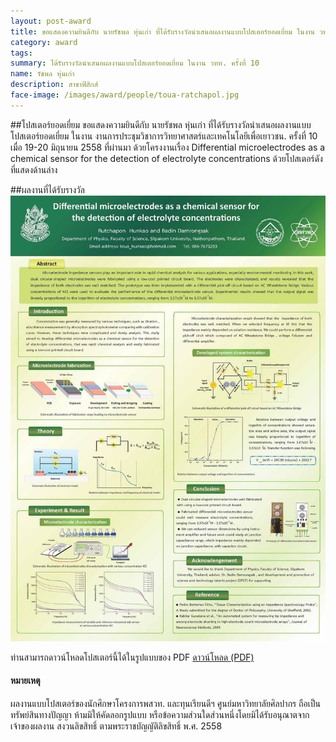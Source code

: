 ```yaml
---
layout: post-award
title: ขอแสดงความยินดีกับ นายรัชพล หุ่นเก่า ที่ได้รับรางวัลนำเสนอผลงานแบบโปสเตอร์ยอดเยี่ยม ในงาน วทท. ครั้งที่ 10
category: award
tags:
summary: ได้รับรางวัลนำเสนอผลงานแบบโปสเตอร์ยอดเยี่ยม ในงาน วทท. ครั้งที่ 10
name: รัชพล หุ่นเก่า
description: สาขาฟิสิกส์
face-image: /images/award/people/toua-ratchapol.jpg
---
```

##โปสเตอร์ยอดเยี่ยม
ขอแสดงความยินดีกับ นายรัชพล หุ่นเก่า ที่ได้รับรางวัลนำเสนอผลงานแบบโปสเตอร์ยอดเยี่ยม ในงาน งานการประชุมวิชาการวิทยาศาสตร์และเทคโนโลยีเพื่อเยาวชน. ครั้งที่ 10 เมื่อ 19-20 มิถุนายน 2558 ที่ผ่านมา ด้วยโครงงานเรื่อง Differential microelectrodes as a chemical sensor for the detection of electrolyte concentrations ด้วยโปสเตอร์ดังที่แสดงด้านล่าง  

##ผลงานที่ได้รับรางวัล
![](/images/news/poster-stcy10/microelectrodes.jpg)

ท่านสามารถดาวน์โหลดโปสเตอร์นี้ได้ในรูปแบบของ PDF [ดาวน์โหลด  (PDF)](/assets/news/poster-stcy10/microelectrodes.pdf)

#### หมายเหตุ
ผลงานแบบโปสเตอร์ของนักศึกษาโครงการพสวท. และทุนเรียนดีฯ ศูนย์มหาวิทยาลัยศิลปากร ถือเป็นทรัพย์สินทางปัญญา ห้ามมิให้คัดลอกรูปแบบ หรือข้อความส่วนใดส่วนหนึ่งโดยมิได้รับอนุณาตจากเจ้าของผลงาน
สงวนลิขสิทธิ์ ตามพระราชบัญญัติลิขสิทธิ์ พ.ศ. 2558
